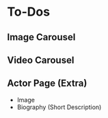 # To-Dos

## Image Carousel

## Video Carousel

## Actor Page (Extra)
- Image
- Biography (Short Description)

